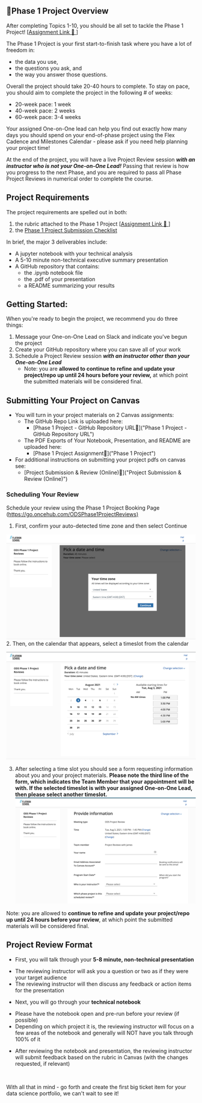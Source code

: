 🎯Phase 1 Project Overview
-------------------------


After completing Topics 1-10, you should be all set to tackle the Phase 1 Project! [[Assignment Link 🔗 ]()]






The Phase 1 Project is your first start-to-finish task where you have a lot of freedom in:


* the data you use,
* the questions you ask, and
* the way you answer those questions.


Overall the project should take 20-40 hours to complete. To stay on pace, you should aim to complete the project in the following # of weeks:


* 20-week pace: 1 week
* 40-week pace: 2 weeks
* 60-week pace: 3-4 weeks


Your assigned One-on-One lead can help you find out exactly how many days you should spend on your end-of-phase project using the Flex Cadence and Milestones Calendar - please ask if you need help planning your project time!


At the end of the project, you will have a live Project Review session ***with an instructor who is not your One-on-One Lead!*** Passing that review is how you progress to the next Phase, and you are required to pass all Phase Project Reviews in numerical order to complete the course.


Project Requirements
--------------------


The project requirements are spelled out in both:


1. the rubric attached to the Phase 1 Project [[Assignment Link 🔗 ]()]
2. the [Phase 1 Project Submission Checklist](https://docs.google.com/document/d/1ZFN9zle3-18Mtq2doEjMr3aUx2wCVySlQXzWuZiv_EY/edit)


In brief, the major 3 deliverables include:

* A jupyter notebook with your technical analysis
* A 5-10 minute non-technical executive summary presentation
* A GitHub repository that contains:
	+ the .ipynb notebook file
	+ the .pdf of your presentation
	+ a README summarizing your results


Getting Started:
----------------


When you're ready to begin the project, we recommend you do three things:


1. Message your One-on-One Lead on Slack and indicate you've begun the project
2. Create your GitHub repository where you can save all of your work
3. Schedule a Project Review session ***with an instructor other than your One-on-One Lead***
	* Note: you are **allowed to continue to refine and update your project/repo up until 24 hours before your review,** at which point the submitted materials will be considered final.


Submitting Your Project on Canvas
---------------------------------


* You will turn in your project materials on 2 Canvas assignments:
	+ The GitHub Repo Link is uploaded here:
		- [Phase 1 Project - GitHub Repository URL🔗]("Phase 1 Project - GitHub Repository URL")
	+ The PDF Exports of Your Notebook, Presentation, and README are uploaded here:
		- [Phase 1 Project Assignment🔗]("Phase 1 Project")
* For additional instructions on submitting your project pdfs on canvas see:
	+ [Project Submission & Review (Online)🔗]("Project Submission & Review (Online)")


### Scheduling Your Review


Schedule your review using the Phase 1 Project Booking Page ([https://go.oncehub.com/ODSPhase1ProjectReviews)](https://go.oncehub.com/ODSPhase1ProjectReviews)



1. First, confirm your auto-detected time zone and then select Continue
   

![Confirm your time zone.](./images/scheduling-example-1.png)
2. Then, on the calendar that appears, select a timeslot from the calendar
   

![Select a timeslot](./images/scheduling-example-2.png)

3. After selecting a time slot you should see a form requesting information about you and your project materials. **Please note the third line of the form, which indicates the Team Member that your appointment will be with. If the selected timeslot is with your assigned One-on-One Lead, then please select another timeslot.** 
**![Project scheduling form - check the Team Member field](./images/scheduling-example-3.png)**



Note: you are allowed to **continue to refine and update your project/repo up until 24 hours before your review**, at which point the submitted materials will be considered final. 




Project Review Format
----------------------


* First, you will talk through your **5-8 minute, non-technical presentation**
+ The reviewing instructor will ask you a question or two as if they were your target audience
+ The reviewing instructor will then discuss any feedback or action items for the presentation

* Next, you will go through your **technical notebook**
+ Please have the notebook open and pre-run before your review (if possible)
+ Depending on which project it is, the reviewing instructor will focus on a few areas of the notebook and generally will NOT have you talk through 100% of it

* After reviewing the notebook and presentation, the reviewing instructor will submit feedback based on the rubric in Canvas (with the changes requested, if relevant)


 



With all that in mind - go forth and create the first big ticket item for your data science portfolio, we can't wait to see it!


